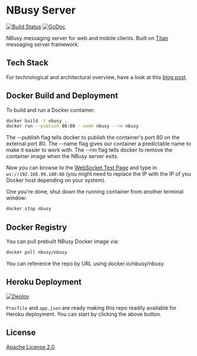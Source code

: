 # NBusy Server

[![Build Status](https://travis-ci.org/nbusy/nbusy.svg?branch=master)](https://travis-ci.org/nbusy/nbusy)
[![GoDoc](https://godoc.org/github.com/nbusy/nbusy?status.svg)](https://godoc.org/github.com/nbusy/nbusy)

NBusy messaging server for web and mobile clients. Built on [Titan](https://github.com/titan-x) messaging server framework.

## Tech Stack

For technological and architectural overview, have a look at this [blog post](http://soygul.com/nbusy).

## Docker Build and Deployment

To build and run a Docker container:

```bash
docker build -t nbusy .
docker run --publish 80:80 --name nbusy --rm nbusy
```

The --publish flag tells docker to publish the container's port 80 on the external port 80.
The --name flag gives our container a predictable name to make it easier to work with.
The --rm flag tells docker to remove the container image when the NBusy server exits.

Now you can browse to the [WebSocket Test Page](http://www.websocket.org/echo.html) and type in `ws://192.168.99.100:80` (you might need to replace the IP with the IP of you Docker host depending on your system).

One you're done, shut down the running container from another terminal window:

```bash
docker stop nbusy
```

## Docker Registry

You can pull prebuilt NBusy Docker image via:

```bash
docker pull nbusy/nbusy
```

You can reference the repo by URL using docker.io/nbusy/nbusy

## Heroku Deployment

[![Deploy](https://www.herokucdn.com/deploy/button.svg)](https://heroku.com/deploy)

`Procfile` and `app.json` are ready making this repo readily available for Heroku deployment. You can start by clicking the above button.

## License

[Apache License 2.0](LICENSE)
